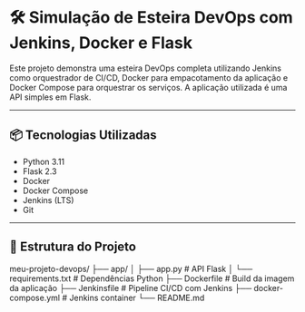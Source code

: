 # 🛠️ Simulação de Esteira DevOps com Jenkins, Docker e Flask

Este projeto demonstra uma esteira DevOps completa utilizando Jenkins como orquestrador de CI/CD, Docker para empacotamento da aplicação e Docker Compose para orquestrar os serviços. A aplicação utilizada é uma API simples em Flask.

---

## 📦 Tecnologias Utilizadas

- Python 3.11
- Flask 2.3
- Docker
- Docker Compose
- Jenkins (LTS)
- Git

---

## 🚀 Estrutura do Projeto

meu-projeto-devops/
├── app/
│ ├── app.py # API Flask
│ └── requirements.txt # Dependências Python
├── Dockerfile # Build da imagem da aplicação
├── Jenkinsfile # Pipeline CI/CD com Jenkins
├── docker-compose.yml # Jenkins container
└── README.md
